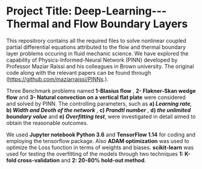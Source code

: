 # Project Title:  Deep-Learning---Thermal and Flow Boundary Layers
This repositrory contains all the required files to solve nonlinear coupled partial differential equations attributed to the flow and thermal boundary layer problems occuring in fluid mechanic science. We have explored the capability of Physics-Informed-Neural Network (PINN) developed by Professor Maziar Raissi and his colleagues in Brown university. The original code along with the relevant papers can be found through (https://github.com/maziarraissi/PINNs.).  

Three Benchmark problems named **1-Blasius flow** , **2- Flakner-Skan wedge flow** and **3- Natural convection on a vertical flat plate** were considered and solved by PINN. The controlling parameters, such as **a) _Learning rate_**, **b) _Width and Deoth of the network_** , **c) _Prandtl number_** , **d) _the unlimited boundary value_** and **e) _Overfitting test_**, were investigated in detail aimed to obtain the reasonable outcomes.

We used **Jupyter notebook Python 3.6** and **TensorFlow 1.14** for coding and employing the tensorflow package. Also **ADAM optimization** was used to optimize the Loss function in terms of weights and biases. **scikit-learn** was used for testing the overfitting of the models through two techniques **1: K-fold cross-validation** and **2: 20-80% hold-out method**. 
